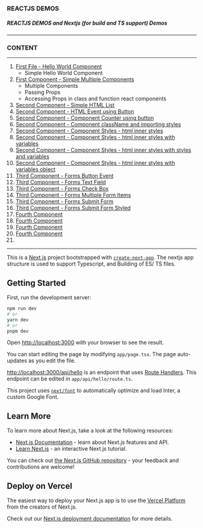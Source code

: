 ### REACTJS DEMOS

##### REACTJS DEMOS and Nextjs (for build and TS support) Demos


-----------------------

### CONTENT

-----------------------

01. [First File - Hello World Component](https://github.com/lang-codes/codes-react-demos/blob/main/src/app/demos/01-01-first-file.js)
    - Simple Hello World Component
02. [First Component - Simple Multiple Components](https://github.com/lang-codes/codes-react-demos/blob/main/src/app/demos/02-01-first-component.js)
    - Multiple Components 
    - Passing Props
    - Accessing Props in class and function react components
03. [Second Component - Simple HTML List](https://github.com/lang-codes/codes-react-demos/blob/main/src/app/demos/02-02-second-component.js)
04. [Second Component - HTML Event using Button](https://github.com/lang-codes/codes-react-demos/blob/main/src/app/demos/02-03-third-component-html-event.js)
05. [Second Component - Component Counter using button](https://github.com/lang-codes/codes-react-demos/blob/main/src/app/demos/2-04-fourth-component-counter.js)
06. [Second Component - Component className and importing styles](https://github.com/lang-codes/codes-react-demos/blob/main/src/app/demos/02-05-fifth-component-className.js)
07. [Second Component - Component Styles - html inner styles](https://github.com/lang-codes/codes-react-demos/blob/main/src/app/demos/02-06-sixth-component-styles.js)
08. [Second Component - Component Styles - html inner styles with variables](https://github.com/lang-codes/codes-react-demos/blob/main/src/app/demos/2-07-seven-component-styles-two.js)
09. [Second Component - Component Styles - html inner styles with styles and variables](https://github.com/lang-codes/codes-react-demos/blob/main/src/app/demos/02-08-eight-component-styles-three.js)
10. [Second Component - Component Styles - html inner styles with variables object](https://github.com/lang-codes/codes-react-demos/blob/main/src/app/demos/02-09-nine-component-styles-four.js)
10. [Third Component - Forms Button Event](https://github.com/lang-codes/codes-react-demos/blob/main/src/app/demos/03-01-forms-simple-button.js)
11. [Third Component - Forms Text Field](https://github.com/lang-codes/codes-react-demos/blob/main/src/app/demos/03-02-forms-input-text-box.js)
12. [Third Component - Forms Check Box](https://github.com/lang-codes/codes-react-demos/blob/main/src/app/demos/03-03-forms-check-buttons.js)
13. [Third Component - Forms Multiple Form Items](https://github.com/lang-codes/codes-react-demos/blob/main/src/app/demos/03-04-forms-multiple-variables.js)
14. [Third Component - Forms Submit Form](https://github.com/lang-codes/codes-react-demos/blob/main/src/app/demos/03-05-forms-submit.js)
15. [Third Component - Forms Submit Form Styled](https://github.com/lang-codes/codes-react-demos/blob/main/src/app/demos/03-06-nine-component-styles-four.js)
16. [Fourth Component](https://github.com/lang-codes/codes-react-demos/blob/main/src/app/demos/02-09-nine-component-styles-four.js)
17. [Fourth Component](https://github.com/lang-codes/codes-react-demos/blob/main/src/app/demos/02-09-nine-component-styles-four.js)
18. [Fourth Component](https://github.com/lang-codes/codes-react-demos/blob/main/src/app/demos/02-09-nine-component-styles-four.js)
19. [Fourth Component](https://github.com/lang-codes/codes-react-demos/blob/main/src/app/demos/02-09-nine-component-styles-four.js)
20. [](https://github.com/lang-codes/codes-react-demos/blob/main/src/app/demos/02-09-nine-component-styles-four.js)

-----------------------



This is a [Next.js](https://nextjs.org/) project bootstrapped with [`create-next-app`](https://github.com/vercel/next.js/tree/canary/packages/create-next-app). The nextjs app structure is used to support Typescript, and Building of ES/ TS files.

## Getting Started

First, run the development server:

```bash
npm run dev
# or
yarn dev
# or
pnpm dev
```

Open [http://localhost:3000](http://localhost:3000) with your browser to see the result.

You can start editing the page by modifying `app/page.tsx`. The page auto-updates as you edit the file.

[http://localhost:3000/api/hello](http://localhost:3000/api/hello) is an endpoint that uses [Route Handlers](https://beta.nextjs.org/docs/routing/route-handlers). This endpoint can be edited in `app/api/hello/route.ts`.

This project uses [`next/font`](https://nextjs.org/docs/basic-features/font-optimization) to automatically optimize and load Inter, a custom Google Font.

## Learn More

To learn more about Next.js, take a look at the following resources:

- [Next.js Documentation](https://nextjs.org/docs) - learn about Next.js features and API.
- [Learn Next.js](https://nextjs.org/learn) - an interactive Next.js tutorial.

You can check out [the Next.js GitHub repository](https://github.com/vercel/next.js/) - your feedback and contributions are welcome!

## Deploy on Vercel

The easiest way to deploy your Next.js app is to use the [Vercel Platform](https://vercel.com/new?utm_medium=default-template&filter=next.js&utm_source=create-next-app&utm_campaign=create-next-app-readme) from the creators of Next.js.

Check out our [Next.js deployment documentation](https://nextjs.org/docs/deployment) for more details.
